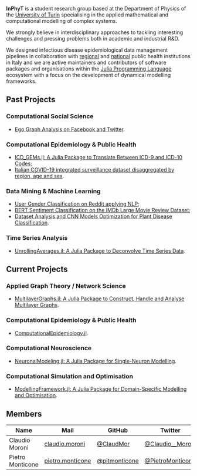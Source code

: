 **InPhyT** is a student research group based at the Department of Physics of the [University of Turin](https://www.unito.it) specialising in the applied mathematical and computational modelling of complex systems.

We strongly believe in interdisciplinary approaches to tackling interesting challenges and pressing problems both in academic and industrial R&D. 

We designed infectious disease epidemiological data management pipelines in collaboration with [regional](https://www.epi.piemonte.it) and [national](https://covid19.infn.it/iss/) public health institutions in Italy and we are active maintainers and contributors of software packages and organisations within the [Julia Programming Language](https://julialang.org) ecosystem with a focus on the development of dynamical modelling frameworks.

## Past Projects

### Computational Social Science 
- [Ego Graph Analysis on Facebook and Twitter](https://github.com/InPhyT/Social_Ego_Network_Analysis).

### Computational Epidemiology & Public Health 
- [ICD_GEMs.jl: A Julia Package to Translate Between ICD-9 and ICD-10 Codes](https://github.com/JuliaHealth/ICD_GEMs.jl); 
- [Italian COVID-19 integrated surveillance dataset disaggregated by region, age and sex](https://github.com/InPhyT/COVID19-Italy-Integrated-Surveillance-Data).

### Data Mining & Machine Learning 
- [User Gender Classification on Reddit applying NLP](https://github.com/InPhyT/Reddit_Text_Classification);
- [BERT Sentiment Classification on the IMDb Large Movie Review Dataset](https://github.com/InPhyT/IMDb_Sentiment_Analysis_BERT);
- [Dataset Analysis and CNN Models Optimization for Plant Disease Classification](https://github.com/InPhyT/Plant_Disease_Classification_CNN).

### Time Series Analysis 
- [UnrollingAverages.jl: A Julia Package to Deconvolve Time Series Data](https://github.com/InPhyT/UnrollingAverages.jl).

## Current Projects  

### Applied Graph Theory / Network Science 
- [MultilayerGraphs.jl: A Julia Package to Construct, Handle and Analyse Multilayer Graphs](https://github.com/JuliaGraphs/MultilayerGraphs.jl).

### Computational Epidemiology & Public Health 
- [ComputationalEpidemiology.jl]().

### Computational Neuroscience 
- [NeuronalModeling.jl: A Julia Package for Single-Neuron Modelling]().

### Computational Simulation and Optimisation 
- [ModellingFramework.jl: A Julia Package for Domain-Specific Modelling and Optimisation]().

## Members

| Name | Mail | GitHub | Twitter | Julia Discourse | Julia Forem |
|--------|--------|--------|--------|--------|--------|
| Claudio Moroni | [claudio.moroni](mailto:claudio.moroni@edu.unito.it) | [@ClaudMor](https://github.com/ClaudMor) | [@Claudio__Moroni](https://twitter.com/Claudio__Moroni) | [@claudio20497](https://discourse.julialang.org/u/claudio20497) | [@claudio_moroni](https://forem.julialang.org/claudio_moroni) |
| Pietro Monticone | [pietro.monticone](mailto:pietro.monticone@edu.unito.it) | [@pitmonticone](https://github.com/pitmonticone) | [@PietroMonticone](https://twitter.com/PietroMonticone) | [@PietroMonticone](https://discourse.julialang.org/u/PietroMonticone) | [@pitmonticone](https://forem.julialang.org/pitmonticone) |
